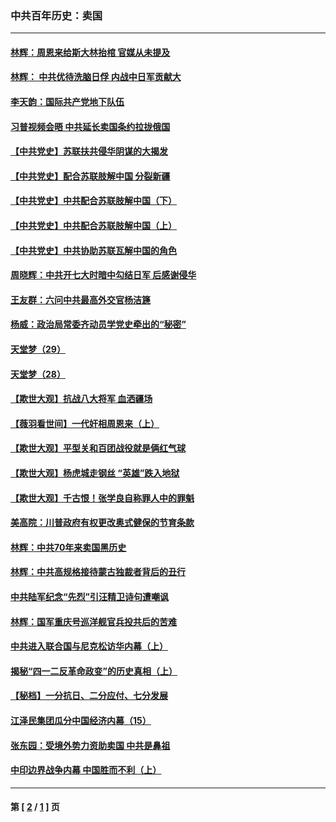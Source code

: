 ### 中共百年历史：卖国
---
#### [林辉：周恩来给斯大林抬棺 官媒从未提及](../../pages/nf1176117/n13961173.md?04060430) 
#### [林辉： 中共优待洗脑日俘 内战中日军贡献大](../../pages/nf1176117/n13624644.md?04060430) 
#### [李天韵：国际共产党地下队伍](../../pages/nf1176117/n13611808.md?04060430) 
#### [习普视频会晤 中共延长卖国条约拉拢俄国](../../pages/nf1176117/n13060971.md?04060430) 
#### [【中共党史】苏联扶共侵华阴谋的大揭发](../../pages/nf1176117/n13056050.md?04060430) 
#### [【中共党史】配合苏联肢解中国 分裂新疆](../../pages/nf1176117/n13040700.md?04060430) 
#### [【中共党史】中共配合苏联肢解中国（下）](../../pages/nf1176117/n13035660.md?04060430) 
#### [【中共党史】中共配合苏联肢解中国（上）](../../pages/nf1176117/n13030262.md?04060430) 
#### [【中共党史】中共协助苏联瓦解中国的角色](../../pages/nf1176117/n13018109.md?04060430) 
#### [周晓辉：中共开七大时暗中勾结日军 后感谢侵华](../../pages/nf1176117/n12921960.md?04060430) 
#### [王友群：六问中共最高外交官杨洁篪](../../pages/nf1176117/n12836495.md?04060430) 
#### [杨威：政治局常委齐动员学党史牵出的“秘密”](../../pages/nf1176117/n12764642.md?04060430) 
#### [天堂梦（29）](../../pages/nf1176117/n12408465.md?04060430) 
#### [天堂梦（28）](../../pages/nf1176117/n12408309.md?04060430) 
#### [【欺世大观】抗战八大将军 血洒疆场](../../pages/nf1176117/n12357044.md?04060430) 
#### [【薇羽看世间】一代奸相周恩来（上）](../../pages/nf1176117/n12401109.md?04060430) 
#### [【欺世大观】平型关和百团战役就是俩红气球](../../pages/nf1176117/n12359157.md?04060430) 
#### [【欺世大观】杨虎城走钢丝 “英雄”跌入地狱](../../pages/nf1176117/n12358840.md?04060430) 
#### [【欺世大观】千古恨！张学良自称罪人中的罪魁](../../pages/nf1176117/n12358629.md?04060430) 
#### [美高院：川普政府有权更改奥式健保的节育条款](../../pages/nf1176117/n12242171.md?04060430) 
#### [林辉：中共70年来卖国黑历史](../../pages/nf1176117/n11552181.md?04060430) 
#### [林辉：中共高规格接待蒙古独裁者背后的丑行](../../pages/nf1176117/n11225005.md?04060430) 
#### [中共陆军纪念“先烈”引汪精卫诗句遭嘲讽](../../pages/nf1176117/n11153345.md?04060430) 
#### [林辉：国军重庆号巡洋舰官兵投共后的苦难](../../pages/nf1176117/n10997801.md?04060430) 
#### [中共进入联合国与尼克松访华内幕（上）](../../pages/nf1176117/n10138788.md?04060430) 
#### [揭秘“四一二反革命政变”的历史真相（上）](../../pages/nf1176117/n9996650.md?04060430) 
#### [【秘档】一分抗日、二分应付、七分发展](../../pages/nf1176117/n9331484.md?04060430) 
#### [江泽民集团瓜分中国经济内幕（15）](../../pages/nf1176117/n9268584.md?04060430) 
#### [张东园：受境外势力资助卖国 中共是鼻祖](../../pages/nf1176117/n9272480.md?04060430) 
#### [中印边界战争内幕 中国胜而不利（上）](../../pages/nf1176117/n9252458.md?04060430) 

---
#### 第 [ [2](./2.md?04060430) / [1](./1.md?04060430) ] 页
